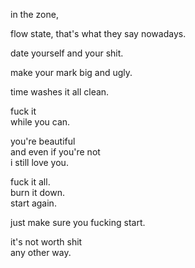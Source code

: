 in the zone,

flow state, that's what they say nowadays.

date yourself and your shit.

make your mark big and ugly.

time washes it all clean.

fuck it  
while you can.

you're beautiful  
and even if you're not  
i still love you.

fuck it all.  
burn it down.  
start again.

just make sure you fucking start.

it's not worth shit  
any other way.
